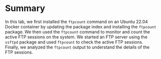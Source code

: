 # Summary

In this lab, we first installed the `ftpcount` command on an Ubuntu 22.04 Docker container by updating the package index and installing the `ftpcount` package. We then used the `ftpcount` command to monitor and count the active FTP sessions on the system. We started an FTP server using the `vsftpd` package and used `ftpcount` to check the active FTP sessions. Finally, we analyzed the `ftpcount` output to understand the details of the FTP sessions.
